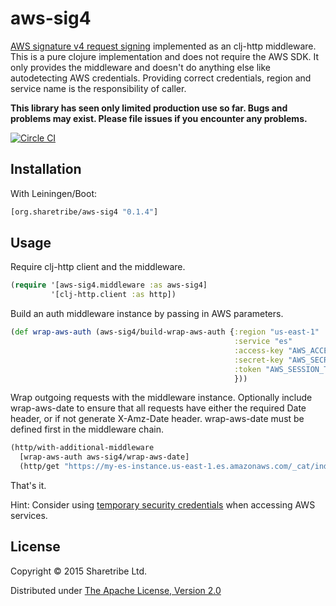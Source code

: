 # aws-sig4

[AWS signature v4 request signing](http://docs.aws.amazon.com/general/latest/gr/signature-version-4.html)
implemented as an clj-http middleware. This is a pure clojure
implementation and does not require the AWS SDK. It only provides the
middleware and doesn't do anything else like autodetecting AWS
credentials. Providing correct credentials, region and service name is
the responsibility of caller.

**This library has seen only limited production use so far. Bugs and problems may exist. Please file issues if you encounter any problems.**

[![Circle CI](https://circleci.com/gh/sharetribe/aws-sig4/tree/master.svg?style=svg&circle-token=6d2771f17145d2db88ce255afedc97965b9dca9a)](https://circleci.com/gh/sharetribe/aws-sig4/tree/master)

## Installation

With Leiningen/Boot:

```clojure
[org.sharetribe/aws-sig4 "0.1.4"]
```

## Usage

Require clj-http client and the middleware.

```clojure
(require '[aws-sig4.middleware :as aws-sig4]
         '[clj-http.client :as http])
```

Build an auth middleware instance by passing in AWS parameters.

```clojure
(def wrap-aws-auth (aws-sig4/build-wrap-aws-auth {:region "us-east-1"
                                                  :service "es"
                                                  :access-key "AWS_ACCESS_KEY"
                                                  :secret-key "AWS_SECRET_KEY"
                                                  :token "AWS_SESSION_TOKEN" ; optional
                                                  }))

```

Wrap outgoing requests with the middleware instance. Optionally
include wrap-aws-date to ensure that all requests have either the
required Date header, or if not generate X-Amz-Date
header. wrap-aws-date must be defined first in the middleware chain.

```clojure
(http/with-additional-middleware
  [wrap-aws-auth aws-sig4/wrap-aws-date]
  (http/get "https://my-es-instance.us-east-1.es.amazonaws.com/_cat/indices"))
```

That's it.

Hint: Consider using
[temporary security credentials](http://docs.aws.amazon.com/IAM/latest/UserGuide/id_credentials_temp_use-resources.html#RequestWithSTS)
when accessing AWS services.

## License

Copyright © 2015 Sharetribe Ltd.

Distributed under [The Apache License, Version 2.0](http://www.apache.org/licenses/LICENSE-2.0)
